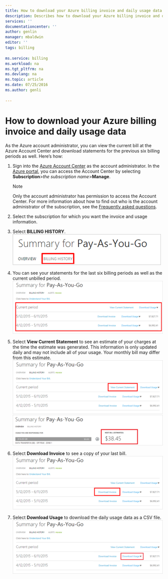 ```yaml
---
title: How to download your Azure billing invoice and daily usage data | Microsoft Azure
description: Describes how to download your Azure billing invoice and daily usage data
services: ''
documentationcenter: ''
author: genlin
manager: mbaldwin
editor: ''
tags: billing

ms.service: billing
ms.workload: na
ms.tgt_pltfrm: na
ms.devlang: na
ms.topic: article
ms.date: 07/25/2016
ms.author: genli

---
```

# How to download your Azure billing invoice and daily usage data
As the Azure account administrator, you can view the current bill at the Azure Account Center and download statements for the previous six billing periods as well. Here’s how:

1. Sign into the [Azure Account Center](https://account.windowsazure.com/subscriptions) as the account administrator. In the [Azure portal](https://portal.azure.com), you can access the Account Center by selecting **Subscription**>*the subscription name*>**Manage**.
   
   > [!NOTE]
   > Only the  account administrator has permission to access the Account Center. For more information about how to find out who is the account administrator of the subscription, see the [Frequently asked questions](billing-subscription-transfer.md#faq).
   > 
2. Select the subscription for which you want the invoice and usage information.
3. Select **BILLING HISTORY**. </br>![billinghistory](./media/billing-download-azure-invoice-daily-usage-date/Billinghisotry.png)
4. You can see your statements for the last six billing periods as well as the current unbilled period. </br>![billingsum](./media/billing-download-azure-invoice-daily-usage-date/billingSum.png)</br>
5. Select **View Current Statement** to see an estimate of your charges at the time the estimate was generated. This information is only updated daily and may not include all of your usage. Your monthly bill may differ from this estimate.</br>![billingsum2](./media/billing-download-azure-invoice-daily-usage-date/billingSum2.png)</br>![billingsum3](./media/billing-download-azure-invoice-daily-usage-date/billingSum3.png)</br>
6. Select **Download Invoice** to see a copy of your last bill. </br>![DLInvoice](./media/billing-download-azure-invoice-daily-usage-date/DLInvoice1.png)
7. Select **Download Usage** to download the daily usage data as a CSV file.</br>![DLusage](./media/billing-download-azure-invoice-daily-usage-date/DLusage.png)

